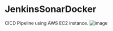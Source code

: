 # JenkinsSonarDocker
CICD Pipeline using AWS EC2 instance.
![image](https://github.com/VinayRamapuram/JenkinsSonarDocker/assets/36598419/6685d914-5510-4d40-bf5a-75f29139c802)

